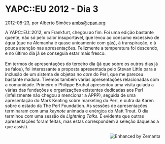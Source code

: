 
# YAPC::EU 2012 - Dia 3

 2012-08-23, por Alberto Simões <ambs@cpan.org>

A YAPC::EU::2012, em Frankfurt, chegou ao fim. Foi uma edição bastante quente, não só pelo calor insuportável, que levou ao consumo excessivo de água (que na Alemanha é quase unicamente com gás), à transpiração, e à pouca atenção nas apresentações. Felizmente a temperatura foi descendo, e no último dia já se conseguia estar mais fresco.<br /><br />Em termos de apresentações do terceiro dia (já que sobre os outros dias já se falou), foi interessante a proposta apresentada pelo Stevan Little para a inclusão de um sistema de objetos no <i>core</i> do Perl, que me pareceu bastante madura. Tivemos também várias apresentações relacionadas com a comunidade. Primeiro o <span title="">Philippe Bruhat apresentou uma visita guiada a várias das fundações e organizações existentes dedicadas aos Perl (infelizmente não chegou a mencionar a APPP), seguida de uma apresentação do Mark Keating sobre marketing do Perl, e outra da Karen sobre o estado da The Perl Foundation. As sessões de apresentações terminaram com uma&nbsp;</span><i>keynote</i> animada e enérgica do Matt Trout. O dia terminou com uma sessão de <i>Lightning Talks.</i> É evidente que outras apresentações foram feitas, mas estas correspondem à seleção daquelas a que assisti.<br /> 

<div style="margin-top:10px;height:15px" class="zemanta-pixie"><a class="zemanta-pixie-a" href="http://www.zemanta.com/?px" title="Enhanced by Zemanta"><img style="border:none;float:right" class="zemanta-pixie-img" src="http://img.zemanta.com/zemified_e.png?x-id=2b97dac7-9a8d-4c06-8c1b-75f0fe030556" alt="Enhanced by Zemanta" /></a></div>
